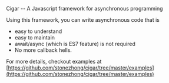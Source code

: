 Cigar -- A Javascript framework for asynchronous programming

Using this framework, you can write asynchronous code that is 
- easy to understand
- easy to maintain
- await/async (which is ES7 feature) is not required
- No more callback hells.

For more details, checkout examples at [https://github.com/stonezhong/cigar/tree/master/examples](https://github.com/stonezhong/cigar/tree/master/examples)
